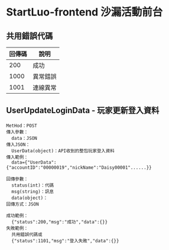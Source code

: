 # StartLuo-frontend 沙漏活動前台

## 共用錯誤代碼
|回傳碼|說明|
|---|---|
|200|成功|
|1000|異常錯誤|
|1001|連線異常|

## UserUpdateLoginData - 玩家更新登入資料
```
MetHod：POST
傳入參數：
  data：JSON
傳入JSON：
  UserData(object)：API收到的整包玩家登入資料
傳入範例：
  data={"UserData":{"accountID":"00000019","nickName":"Daisy00001"......}}
```

```
回傳參數：
  status(int)：代碼
  msg(string)：訊息
  data(object)：
回傳方式：JSON
```

```
成功範例：
  {"status":200,"msg":"成功","data":{}}
失敗範例：
  共用錯誤代碼或
  {"status":1101,"msg":"登入失敗","data":{}}
```
